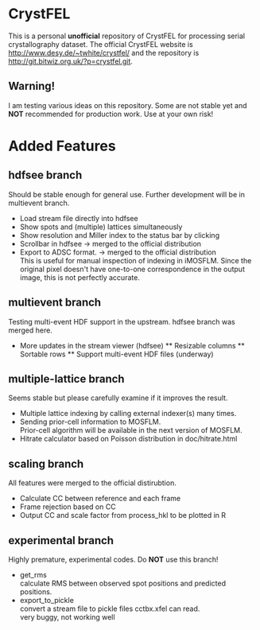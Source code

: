 CrystFEL
========

This is a personal **unofficial** repository of CrystFEL for processing serial crystallography dataset.
The official CrystFEL website is http://www.desy.de/~twhite/crystfel/ and the repository is  http://git.bitwiz.org.uk/?p=crystfel.git.

Warning!
--------

I am testing various ideas on this repository. 
Some are not stable yet and **NOT** recommended for production work. 
Use at your own risk!

Added Features
==============

hdfsee branch
-------------

Should be stable enough for general use. Further development will be in multievent branch.

* Load stream file directly into hdfsee
* Show spots and (multiple) lattices simultaneously
* Show resolution and Miller index to the status bar by clicking
* Scrollbar in hdfsee -> merged to the official distribution
* Export to ADSC format. -> merged to the official distribution  
  This is useful for manual inspection of indexing in iMOSFLM.
  Since the original pixel doesn't have one-to-one correspondence in
  the output image, this is not perfectly accurate.

multievent branch
-----------------

Testing multi-event HDF support in the upstream. hdfsee branch was merged here.

* More updates in the stream viewer (hdfsee)
** Resizable columns
** Sortable rows
** Support multi-event HDF files (underway)

multiple-lattice branch
-----------------------

Seems stable but please carefully examine if it improves the result.

* Multiple lattice indexing by calling external indexer(s) many times.
* Sending prior-cell information to MOSFLM.  
  Prior-cell algorithm will be available in the next version of MOSFLM.
* Hitrate calculator based on Poisson distribution in doc/hitrate.html

scaling branch
--------------

All features were merged to the official distirubtion.

* Calculate CC between reference and each frame
* Frame rejection based on CC
* Output CC and scale factor from process_hkl to be plotted in R

experimental branch
-------------------

Highly premature, experimental codes. Do **NOT** use this branch!

* get_rms  
  calculate RMS between observed spot positions and predicted positions.
* export_to_pickle  
  convert a stream file to pickle files cctbx.xfel can read.  
  very buggy, not working well
